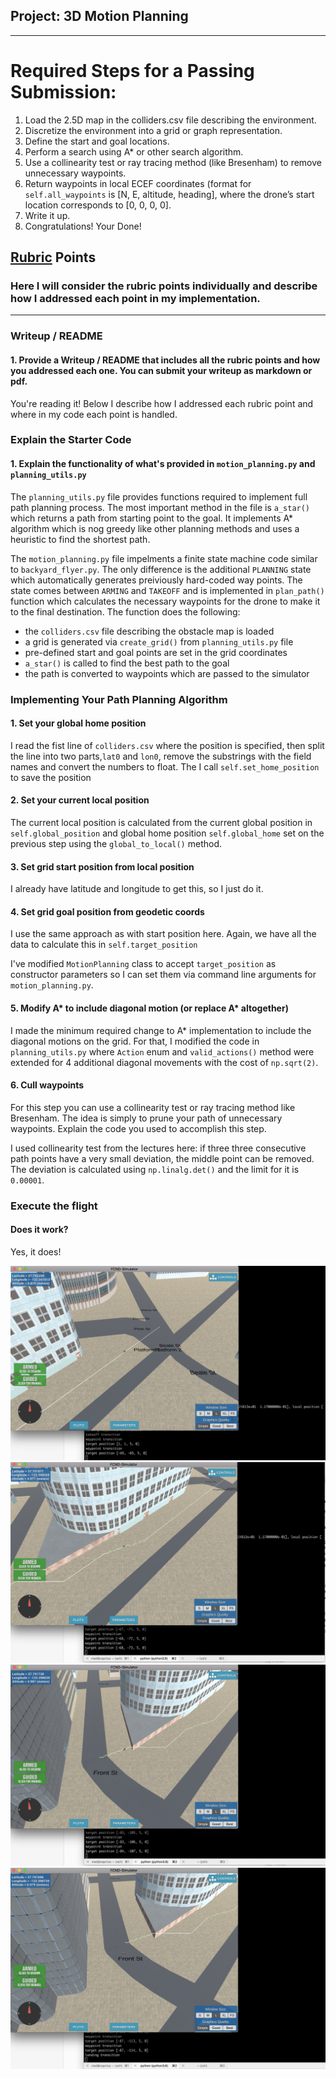 ## Project: 3D Motion Planning
---

# Required Steps for a Passing Submission:
1. Load the 2.5D map in the colliders.csv file describing the environment.
2. Discretize the environment into a grid or graph representation.
3. Define the start and goal locations.
4. Perform a search using A* or other search algorithm.
5. Use a collinearity test or ray tracing method (like Bresenham) to remove unnecessary waypoints.
6. Return waypoints in local ECEF coordinates (format for `self.all_waypoints` is [N, E, altitude, heading], where the drone’s start location corresponds to [0, 0, 0, 0].
7. Write it up.
8. Congratulations!  Your Done!

## [Rubric](https://review.udacity.com/#!/rubrics/1534/view) Points
### Here I will consider the rubric points individually and describe how I addressed each point in my implementation.  

---
### Writeup / README

#### 1. Provide a Writeup / README that includes all the rubric points and how you addressed each one.  You can submit your writeup as markdown or pdf.  

You're reading it! Below I describe how I addressed each rubric point and where in my code each point is handled.

### Explain the Starter Code

#### 1. Explain the functionality of what's provided in `motion_planning.py` and `planning_utils.py`

The `planning_utils.py` file provides functions required to implement full path planning process. The most important method in the file is `a_star()` which returns a path from starting point to the goal. It implements A* algorithm which is nog greedy like other planning methods and uses a heuristic to find the shortest path.

The `motion_planning.py` file impelments a finite state machine code similar to `backyard_flyer.py`. The only difference is the additional `PLANNING` state which automatically generates preiviously hard-coded way points. The state comes between `ARMING` and `TAKEOFF` and is implemented in `plan_path()` function which calculates the necessary waypoints for the drone to make it to the final destination. The function does the following:
* the `colliders.csv` file describing the obstacle map is loaded
* a grid is generated via `create_grid()` from `planning_utils.py` file
* pre-defined start and goal points are set in the grid coordinates
* `a_star()` is called to find the best path to the goal
* the path is converted to waypoints which are passed to the simulator 

### Implementing Your Path Planning Algorithm

#### 1. Set your global home position

I read the fist line of `colliders.csv` where the position is specified, then split the line into two parts,`lat0` and `lon0`, remove the substrings with the field names and convert the numbers to float. The I call `self.set_home_position` to save the position

#### 2. Set your current local position

The current local position is calculated from the current global position in `self.global_position` and global home position `self.global_home` set on the previous step using the `global_to_local()` method.

#### 3. Set grid start position from local position

I already have latitude and longitude to get this, so I just do it.

#### 4. Set grid goal position from geodetic coords

I use the same approach as with start position here. Again, we have all the data to calculate this in `self.target_position`

I've modified `MotionPlanning` class to accept `target_position` as constructor parameters so I can set them via command line arguments for `motion_planning.py`.

#### 5. Modify A* to include diagonal motion (or replace A* altogether)

I made the minimum required change to A* implementation to include the diagonal motions on the grid. For that, I modified the code in `planning_utils.py` where `Action` enum and `valid_actions()` method were extended for 4 additional diagonal movements with the cost of `np.sqrt(2)`.

#### 6. Cull waypoints 
For this step you can use a collinearity test or ray tracing method like Bresenham. The idea is simply to prune your path of unnecessary waypoints. Explain the code you used to accomplish this step.

I used collinearity test from the lectures here: if three three consecutive path points have a very small deviation, the middle point can be removed. The deviation is calculated using `np.linalg.det()` and the limit for it is `0.00001`.


### Execute the flight
#### Does it work?
Yes, it does!

![pic1.png](./misc/pic1.png)
![pic1.png](./misc/pic2.png)
![pic1.png](./misc/pic3.png)
![pic1.png](./misc/pic4.png)